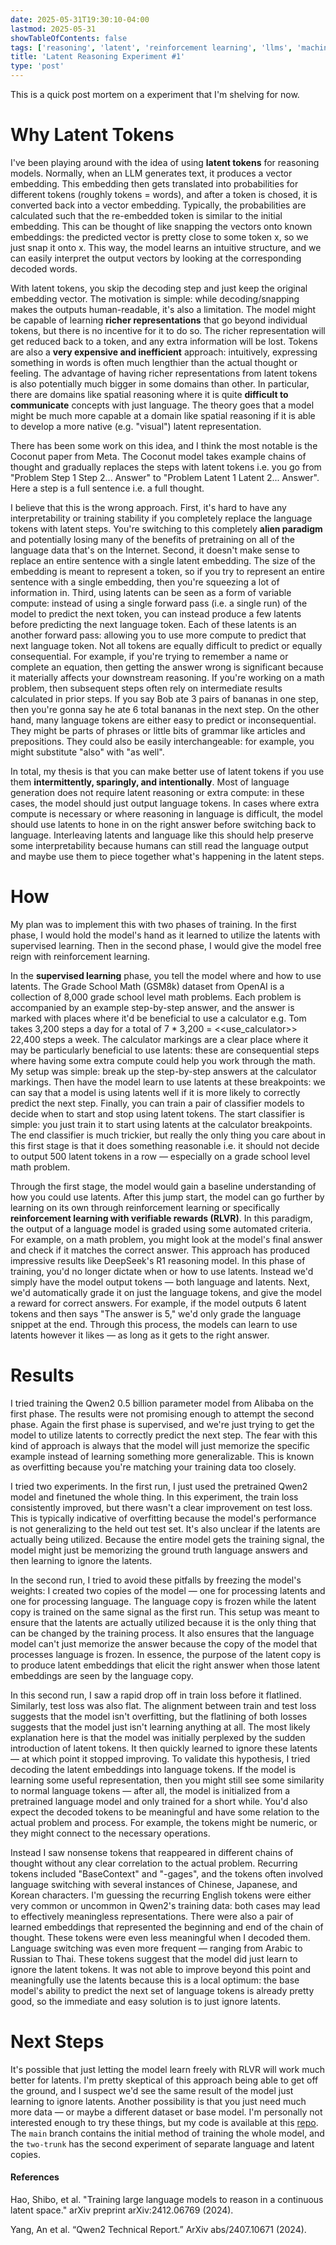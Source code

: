 ```yaml
---
date: 2025-05-31T19:30:10-04:00
lastmod: 2025-05-31
showTableOfContents: false
tags: ['reasoning', 'latent', 'reinforcement learning', 'llms', 'machine learning']
title: 'Latent Reasoning Experiment #1'
type: 'post'
---
```


This is a quick post mortem on a experiment that I'm shelving for now.

# Why Latent Tokens

I've been playing around with the idea of using **latent tokens** for reasoning models. Normally, when an LLM generates text, it produces a vector embedding. This embedding then gets translated into probabilities for different tokens (roughly tokens = words), and after a token is chosed, it is converted back into a vector embedding. Typically, the probabilities are calculated such that the re-embedded token is similar to the initial embedding. This can be thought of like snapping the vectors onto known embeddings: the predicted vector is pretty close to some token x, so we just snap it onto x. This way, the model learns an intuitive structure, and we can easily interpret the output vectors by looking at the corresponding decoded words.

With latent tokens, you skip the decoding step and just keep the original embedding vector. The motivation is simple: while decoding/snapping makes the outputs human-readable, it's also a limitation. The model might be capable of learning **richer representations** that go beyond individual tokens, but there is no incentive for it to do so. The richer representation will get reduced back to a token, and any extra information will be lost. Tokens are also a **very expensive and inefficient** approach: intuitively, expressing something in words is often much lengthier than the actual thought or feeling. The advantage of having richer representations from latent tokens is also potentially much bigger in some domains than other. In particular, there are domains like spatial reasoning where it is quite **difficult to communicate** concepts with just language. The theory goes that a model might be much more capable at a domain like spatial reasoning if it is able to develop a more native (e.g. "visual") latent representation.

There has been some work on this idea, and I think the most notable is the Coconut paper from Meta. The Coconut model takes example chains of thought and gradually replaces the steps with latent tokens i.e. you go from "Problem Step 1 Step 2... Answer" to "Problem Latent 1 Latent 2... Answer". Here a step is a full sentence i.e. a full thought.

I believe that this is the wrong approach. First, it's hard to have any interpretability or training stability if you completely replace the language tokens with latent steps. You're switching to this completely **alien paradigm** and potentially losing many of the benefits of pretraining on all of the language data that's on the Internet. Second, it doesn't make sense to replace an entire sentence with a single latent embedding. The size of the embedding is meant to represent a token, so if you try to represent an entire sentence with a single embedding, then you're squeezing a lot of information in. Third, using latents can be seen as a form of variable compute: instead of using a single forward pass (i.e. a single run) of the model to predict the next token, you can instead produce a few latents before predicting the next language token. Each of these latents is an another forward pass: allowing you to use more compute to predict that next language token. Not all tokens are equally difficult to predict or equally consequential. For example, if you're trying to remember a name or complete an equation, then getting the answer wrong is significant because it materially affects your downstream reasoning. If you're working on a math problem, then subsequent steps often rely on intermediate results calculated in prior steps. If you say Bob ate 3 pairs of bananas in one step, then you're gonna say he ate 6 total bananas in the next step. On the other hand, many language tokens are either easy to predict or inconsequential. They might be parts of phrases or little bits of grammar like articles and prepositions. They could also be easily interchangeable: for example, you might substitute "also" with "as well".

In total, my thesis is that you can make better use of latent tokens if you use them **intermittently, sparingly, and intentionally**. Most of language generation does not require latent reasoning or extra compute: in these cases, the model should just output language tokens. In cases where extra compute is necessary or where reasoning in language is difficult, the model should use latents to hone in on the right answer before switching back to language. Interleaving latents and language like this should help preserve some interpretability because humans can still read the language output and maybe use them to piece together what's happening in the latent steps.

# How

My plan was to implement this with two phases of training. In the first phase, I would hold the model's hand as it learned to utilize the latents with supervised learning. Then in the second phase, I would give the model free reign with reinforcement learning.

In the **supervised learning** phase, you tell the model where and how to use latents. The Grade School Math (GSM8k) dataset from OpenAI is a collection of 8,000 grade school level math problems. Each problem is accompanied by an example step-by-step answer, and the answer is marked with places where it'd be beneficial to use a calculator e.g. Tom takes 3,200 steps a day for a total of 7 \* 3,200 = <<use_calculator>> 22,400 steps a week. The calculator markings are a clear place where it may be particularly beneficial to use latents: these are consequential steps where having some extra compute could help you work through the math. My setup was simple: break up the step-by-step answers at the calculator markings. Then have the model learn to use latents at these breakpoints: we can say that a model is using latents well if it is more likely to correctly predict the next step. Finally, you can train a pair of classifier models to decide when to start and stop using latent tokens. The start classifier is simple: you just train it to start using latents at the calculator breakpoints. The end classifier is much trickier, but really the only thing you care about in this first stage is that it does something reasonable i.e. it should not decide to output 500 latent tokens in a row — especially on a grade school level math problem.

Through the first stage, the model would gain a baseline understanding of how you could use latents. After this jump start, the model can go further by learning on its own through reinforcement learning or specifically **reinforcement learning with verifiable rewards (RLVR)**. In this paradigm, the output of a language model is graded using some automated criteria. For example, on a math problem, you might look at the model's final answer and check if it matches the correct answer. This approach has produced impressive results like DeepSeek's R1 reasoning model. In this phase of training, you'd no longer dictate when or how to use latents. Instead we'd simply have the model output tokens — both language and latents. Next, we'd automatically grade it on just the language tokens, and give the model a reward for correct answers. For example, if the model outputs 6 latent tokens and then says "The answer is 5," we'd only grade the language snippet at the end. Through this process, the models can learn to use latents however it likes — as long as it gets to the right answer.

# Results

I tried training the Qwen2 0.5 billion parameter model from Alibaba on the first phase. The results were not promising enough to attempt the second phase. Again the first phase is supervised, and we're just trying to get the model to utilize latents to correctly predict the next step. The fear with this kind of approach is always that the model will just memorize the specific example instead of learning something more generalizable. This is known as overfitting because you're matching your training data too closely.

I tried two experiments. In the first run, I just used the pretrained Qwen2 model and finetuned the whole thing. In this experiment, the train loss consistently improved, but there wasn't a clear improvement on test loss. This is typically indicative of overfitting because the model's performance is not generalizing to the held out test set. It's also unclear if the latents are actually being utilized. Because the entire model gets the training signal, the model might just be memorizing the ground truth language answers and then learning to ignore the latents.

In the second run, I tried to avoid these pitfalls by freezing the model's weights: I created two copies of the model — one for processing latents and one for processing language. The language copy is frozen while the latent copy is trained on the same signal as the first run. This setup was meant to ensure that the latents are actually utilized because it is the only thing that can be changed by the training process. It also ensures that the language model can't just memorize the answer because the copy of the model that processes language is frozen. In essence, the purpose of the latent copy is to produce latent embeddings that elicit the right answer when those latent embeddings are seen by the language copy.

In this second run, I saw a rapid drop off in train loss before it flatlined. Similarly, test loss was also flat. The alignment between train and test loss suggests that the model isn't overfitting, but the flatlining of both losses suggests that the model just isn't learning anything at all. The most likely explanation here is that the model was initially perplexed by the sudden introduction of latent tokens. It then quickly learned to ignore these latents — at which point it stopped improving. To validate this hypothesis, I tried decoding the latent embeddings into language tokens. If the model is learning some useful representation, then you might still see some similarity to normal language tokens — after all, the model is initialized from a pretrained language model and only trained for a short while. You'd also expect the decoded tokens to be meaningful and have some relation to the actual problem and process. For example, the tokens might be numeric, or they might connect to the necessary operations.

Instead I saw nonsense tokens that reappeared in different chains of thought without any clear correlation to the actual problem. Recurring tokens included "BaseContext" and "-gages", and the tokens often involved language switching with several instances of Chinese, Japanese, and Korean characters. I'm guessing the recurring English tokens were either very common or uncommon in Qwen2's training data: both cases may lead to effectively meaningless representations. There were also a pair of learned embeddings that represented the beginning and end of the chain of thought. These tokens were even less meaningful when I decoded them. Language switching was even more frequent — ranging from Arabic to Russian to Thai. These tokens suggest that the model did just learn to ignore the latent tokens. It was not able to improve beyond this point and meaningfully use the latents because this is a local optimum: the base model's ability to predict the next set of language tokens is already pretty good, so the immediate and easy solution is to just ignore latents.

# Next Steps

It's possible that just letting the model learn freely with RLVR will work much better for latents. I'm pretty skeptical of this approach being able to get off the ground, and I suspect we'd see the same result of the model just learning to ignore latents. Another possibility is that you just need much more data — or maybe a different dataset or base model. I'm personally not interested enough to try these things, but my code is available at this [repo](https://github.com/christyjestin/biscuit). The `main` branch contains the initial method of training the whole model, and the `two-trunk` has the second experiment of separate language and latent copies.

#### References

Hao, Shibo, et al. "Training large language models to reason in a continuous latent space." arXiv preprint arXiv:2412.06769 (2024).

Yang, An et al. “Qwen2 Technical Report.” ArXiv abs/2407.10671 (2024).
